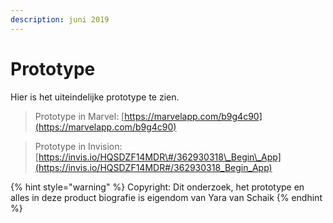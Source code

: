 ```yaml
---
description: juni 2019
---
```


# Prototype

Hier is het uiteindelijke prototype te zien.

> Prototype in Marvel: [https://marvelapp.com/b9g4c90](https://marvelapp.com/b9g4c90)

> Prototype in Invision: [https://invis.io/HQSDZF14MDR\#/362930318\_Begin\_App](https://invis.io/HQSDZF14MDR#/362930318_Begin_App)

{% hint style="warning" %}
Copyright: Dit onderzoek, het prototype en alles in deze product biografie is eigendom van Yara van Schaik
{% endhint %}

